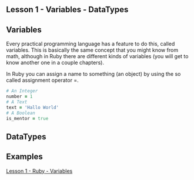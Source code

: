 ## Lesson 1 - Variables - DataTypes

## Variables

Every practical programming language has a feature to do this, called variables.
This is basically the same concept that you might know from math, although in
Ruby there are different kinds of variables (you will get to know another one in
a couple chapters).

In Ruby you can assign a name to something (an object) by using the so called
assignment operator =.

```ruby
# An Integer
number = 1
# A Text
text = 'Hallo World'
# A Boolean
is_mentor = true
```

## DataTypes

## Examples

[Lesson 1 - Ruby - Variables](lessons/examples/1-variables.rb)
